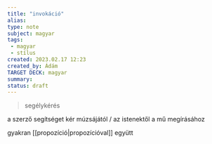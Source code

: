 ```yaml
---
title: "invokáció"
alias: 
type: note
subject: magyar
tags:
 - magyar
 - stílus
created: 2023.02.17 12:23
created_by: Ádám
TARGET DECK: magyar
summary: 
status: draft 
---
```

>segélykérés

a szerző segítséget kér múzsájától / az istenektől a mű megírásához

gyakran [[propozíció|propozícióval]]  együtt